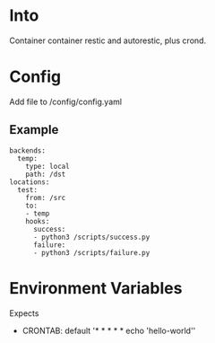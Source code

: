 # Into
Container container restic and autorestic, plus crond.

# Config
Add file to /config/config.yaml

## Example
```
backends:
  temp:
    type: local
    path: /dst
locations:
  test:
    from: /src
    to:
    - temp
    hooks:
      success:
      - python3 /scripts/success.py
      failure:
      - python3 /scripts/failure.py
```

# Environment Variables
Expects
- CRONTAB: default '* * * * * echo 'hello-world''
